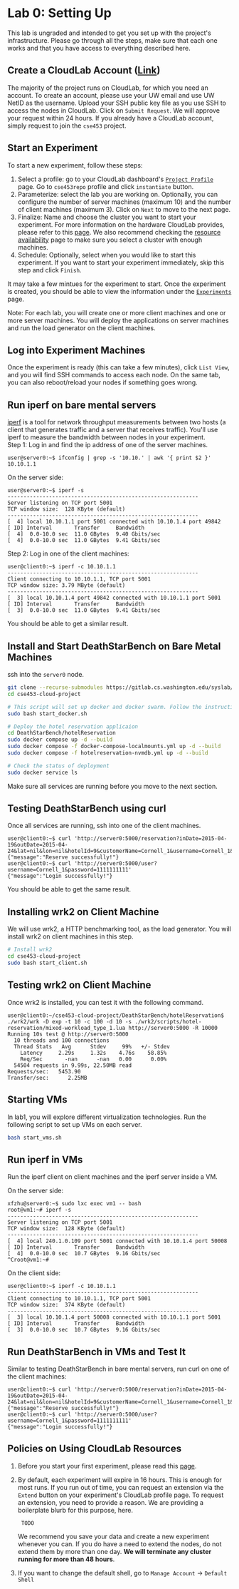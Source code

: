 # Lab 0: Setting Up

This lab is ungraded and intended to get you set up with the project's
infrastructure. Please go through all the steps, make sure that each
one works and that you have access to everything described here.

## Create a CloudLab Account ([Link](https://www.cloudlab.us/signup.php?pid=cse453))

The majority of the project runs on CloudLab, for which you need an
account. To create an account, please use your UW email and use UW
NetID as the username. Upload your SSH public key file as you use SSH to 
access the nodes in CloudLab. Click on `Submit
Request`. We will approve your request within 24 hours. If you already
have a CloudLab account, simply request to join the `cse453` project.

## Start an Experiment

To start a new experiment, follow these steps:

1. Select a profile: go to your CloudLab dashboard's  [`Project Profile`](https://www.cloudlab.us/user-dashboard.php#projectprofiles) page. Go to `cse453repo` profile and click `instantiate` button. 
2. Parameterize: select the lab you are working on. Optionally, you can configure the number of server machines (maximum 10) and the number of client machines (maximum 3). Click on `Next` to move to the next page.
3. Finalize: Name and choose the cluster you want to start your experiment. For more information on the hardware CloudLab provides, please refer to this [page](http://docs.cloudlab.us/hardware.html). We also recommend checking the [resource availability](https://www.cloudlab.us/resinfo.php) page to make sure you select a cluster with enough machines.
4. Schedule: Optionally, select when you would like to start this experiment. If you want to start your experiment immediately, skip this step and click `Finish`.

It may take a few mintues for the experiment to start. Once the experiment is created, you should be able to view the
information under the [`Experiments`](https://www.cloudlab.us/user-dashboard.php#experiments) page.

Note: For each lab, you will create one or more client machines and one or more server machines. You will deploy the applications on server machines and run the load generator on the client machines.

## Log into Experiment Machines

Once the experiment is ready (this can take a few minutes), click
`List View`, and you will find SSH commands to access each node. On the
same tab, you can also reboot/reload your nodes if something goes wrong.

## Run iperf on bare mental servers

[iperf](https://iperf.fr/iperf-doc.php) is a tool for network throughput measurements between two hosts (a client that generates traffic and a server that receives traffic). You'll use iperf to measure the bandwidth between nodes in your experiment. <br />
Step 1: Log in and find the ip address of one of the server machines.
```console
user@server0:~$ ifconfig | grep -s '10.10.' | awk '{ print $2 }'
10.10.1.1
```

On the server side:
```console
user@server0:~$ iperf -s
------------------------------------------------------------
Server listening on TCP port 5001
TCP window size:  128 KByte (default)
------------------------------------------------------------
[  4] local 10.10.1.1 port 5001 connected with 10.10.1.4 port 49842
[ ID] Interval       Transfer     Bandwidth
[  4]  0.0-10.0 sec  11.0 GBytes  9.40 Gbits/sec
[  4]  0.0-10.0 sec  11.0 GBytes  9.41 Gbits/sec
```
Step 2: Log in one of the client machines:
```console
user@client0:~$ iperf -c 10.10.1.1
------------------------------------------------------------
Client connecting to 10.10.1.1, TCP port 5001
TCP window size: 3.79 MByte (default)
------------------------------------------------------------
[  3] local 10.10.1.4 port 49842 connected with 10.10.1.1 port 5001
[ ID] Interval       Transfer     Bandwidth
[  3]  0.0-10.0 sec  11.0 GBytes  9.41 Gbits/sec
```

You should be able to get a similar result. 

## Install and Start DeathStarBench on Bare Metal Machines
ssh into the `server0` node.

```bash
git clone --recurse-submodules https://gitlab.cs.washington.edu/syslab/cse453-cloud-project.git
cd cse453-cloud-project

# This script will set up docker and docker swarm. Follow the instructions in the output to add other servers as workers (via `docker swarm join`).
sudo bash start_docker.sh

# Deploy the hotel reservation applicaion
cd DeathStarBench/hotelReservation
sudo docker compose up -d --build
sudo docker compose -f docker-compose-localmounts.yml up -d --build
sudo docker compose -f hotelreservation-nvmdb.yml up -d --build

# Check the status of deployment
sudo docker service ls
```
Make sure all services are running before you move to the next section.

## Testing DeathStarBench using curl
Once all services are running, ssh into one of the client machines. 
```console
user@client0:~$ curl 'http://server0:5000/reservation?inDate=2015-04-19&outDate=2015-04-24&lat=nil&lon=nil&hotelId=9&customerName=Cornell_1&username=Cornell_1&password=1111111111&number=1'
{"message":"Reserve successfully!"}
user@client0:~$ curl 'http://server0:5000/user?username=Cornell_1&password=1111111111'
{"message":"Login successfully!"}
```
You should be able to get the same result.

## Installing wrk2 on Client Machine
We will use wrk2, a HTTP benchmarking tool, as the load generator. You will install wrk2 on client machines in this step.
```bash
# Install wrk2
cd cse453-cloud-project
sudo bash start_client.sh
```

## Testing wrk2 on Client Machine
Once wrk2 is installed, you can test it with the following command.
```console
user@client0:~/cse453-cloud-project/DeathStarBench/hotelReservation$ ./wrk2/wrk -D exp -t 10 -c 100 -d 10 -s ./wrk2/scripts/hotel-reservation/mixed-workload_type_1.lua http://server0:5000 -R 10000
Running 10s test @ http://server0:5000
  10 threads and 100 connections
  Thread Stats   Avg      Stdev     99%   +/- Stdev
    Latency     2.29s     1.32s    4.76s    58.85%
    Req/Sec       -nan      -nan   0.00      0.00%
  54504 requests in 9.99s, 22.50MB read
Requests/sec:   5453.90
Transfer/sec:      2.25MB
```

## Starting VMs

In lab1, you will explore different virtualization technologies. Run the following script to set up VMs on each server.
```bash
bash start_vms.sh 
```

## Run iperf in VMs

Run the iperf client on client machines and the iperf server inside a VM. 

On the server side:
```console
xfzhu@server0:~$ sudo lxc exec vm1 -- bash
root@vm1:~# iperf -s
------------------------------------------------------------
Server listening on TCP port 5001
TCP window size:  128 KByte (default)
------------------------------------------------------------
[  4] local 240.1.0.109 port 5001 connected with 10.10.1.4 port 50008
[ ID] Interval       Transfer     Bandwidth
[  4]  0.0-10.0 sec  10.7 GBytes  9.16 Gbits/sec
^Croot@vm1:~#
```

On the client side:
```console
user@client0:~$ iperf -c 10.10.1.1
------------------------------------------------------------
Client connecting to 10.10.1.1, TCP port 5001
TCP window size:  374 KByte (default)
------------------------------------------------------------
[  3] local 10.10.1.4 port 50008 connected with 10.10.1.1 port 5001
[ ID] Interval       Transfer     Bandwidth
[  3]  0.0-10.0 sec  10.7 GBytes  9.16 Gbits/sec
```

## Run DeathStarBench in VMs and Test It

Similar to testing DeathStarBench in bare mental servers, run curl on one of the client machines:

```console
user@client0:~$ curl 'http://server0:5000/reservation?inDate=2015-04-19&outDate=2015-04-24&lat=nil&lon=nil&hotelId=9&customerName=Cornell_1&username=Cornell_1&password=1111111111&number=1'
{"message":"Reserve successfully!"}
user@client0:~$ curl 'http://server0:5000/user?username=Cornell_1&password=1111111111'
{"message":"Login successfully!"}
```

<!-- Warning: Running the benchmark workload multiple times can give wrong
results. For example, the default workload has a limited date range
from which it reserves hotel beds. Once that range runs out, all
requests return an error and the benchmark will have a very high
throughput. -->

## Policies on Using CloudLab Resources

1. Before you start your first experiment, please read this
   [page](https://cloudlab.us/aup.php). 

2. By default, each experiment will expire in 16 hours. This is enough
   for most runs. If you run out of time, you can request an extension
   via the `Extend` button on your experiment's CloudLab profile
   page. To request an extension, you need to provide a
   reason. We are providing a boilerplate blurb for this purpose,
   here.

        TODO

   We recommend you save your data and create a new experiment
   whenever you can. If you do have a need to extend the nodes, 
   do not extend them by more than one day. **We will terminate any cluster running for more than 48 hours**.

3. If you want to change the default shell, go to `Manage Account` -> `Default Shell`
